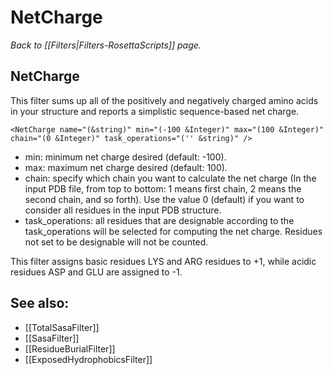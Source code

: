 # NetCharge
*Back to [[Filters|Filters-RosettaScripts]] page.*
## NetCharge

This filter sums up all of the positively and negatively charged amino acids in your structure and reports a simplistic sequence-based net charge.

```
<NetCharge name="(&string)" min="(-100 &Integer)" max="(100 &Integer)" chain="(0 &Integer)" task_operations="('' &string)" />
```

-   min: minimum net charge desired (default: -100).
-   max: maximum net charge desired (default: 100).
-   chain: specify which chain you want to calculate the net charge (In the input PDB file, from top to bottom: 1 means first chain, 2 means the second chain, and so forth). Use the value 0 (default) if you want to consider all residues in the input PDB structure.
-   task_operations: all residues that are designable according to the task_operations will be selected for computing the net charge. Residues not set to be designable will not be counted.

This filter assigns basic residues LYS and ARG residues to +1, while acidic residues ASP and GLU are assigned to -1.

## See also:

* [[TotalSasaFilter]]
* [[SasaFilter]]
* [[ResidueBurialFilter]]
* [[ExposedHydrophobicsFilter]]
